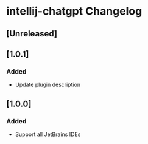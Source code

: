<!-- Keep a Changelog guide -> https://keepachangelog.com -->

# intellij-chatgpt Changelog

## [Unreleased]

## [1.0.1]
### Added
- Update plugin description

## [1.0.0]
### Added
- Support all JetBrains IDEs